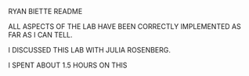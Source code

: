 RYAN BIETTE README

ALL ASPECTS OF THE LAB HAVE BEEN CORRECTLY IMPLEMENTED AS FAR AS I CAN TELL.

I DISCUSSED THIS LAB WITH JULIA ROSENBERG.

I SPENT ABOUT 1.5 HOURS ON THIS